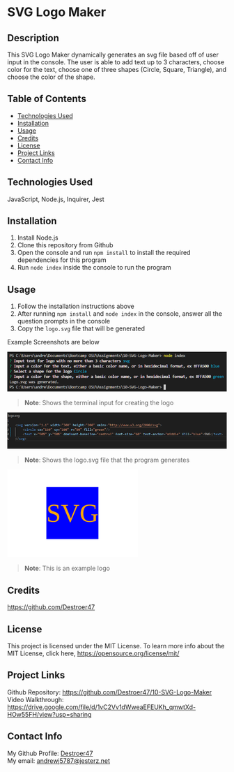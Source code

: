 # SVG Logo Maker

## Description
This SVG Logo Maker dynamically generates an svg file based off of user input in the console. The user is able to add text up to 3 characters, choose color for the text, choose one of three shapes (Circle, Square, Triangle), and choose the color of the shape.

## Table of Contents
- [Technologies Used](#technologies-used)
- [Installation](#installation)
- [Usage](#usage)
- [Credits](#credits)
- [License](#license)
- [Project Links](#project-links)
- [Contact Info](#contact-info)

## Technologies Used
JavaScript, Node.js, Inquirer, Jest

## Installation
1. Install Node.js 
2. Clone this repository from Github
3. Open the console and run `npm install` to install the required dependencies for this program
4. Run `node index` inside the console to run the program

## Usage
1. Follow the installation instructions above 
2. After running `npm install` and `node index` in the console, answer all the question prompts in the console
3. Copy the `logo.svg` file that will be generated

Example Screenshots are below

![Usage Example](images/console.PNG)
> **Note**: Shows the terminal input for creating the logo

![Usage Example](images/svg-file.PNG)
> **Note**: Shows the logo.svg file that the program generates

![Usage Example](examples/square.png)
> **Note**: This is an example logo

## Credits
https://github.com/Destroer47

## License
This project is licensed under the MIT License. To learn more info about the MIT License, click here, https://opensource.org/license/mit/

## Project Links
Github Repository: https://github.com/Destroer47/10-SVG-Logo-Maker
Video Walkthrough: https://drive.google.com/file/d/1vC2Vv1dWweaEFEUKh_qmwtXd-HOw55FH/view?usp=sharing

## Contact Info
My Github Profile: [Destroer47](https://github.com/Destroer47)  
My email: andrewj5787@jesterz.net
